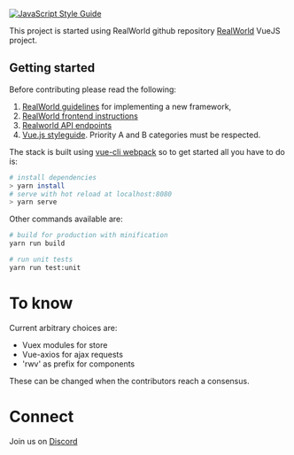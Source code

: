 [![JavaScript Style Guide](https://img.shields.io/badge/code_style-standard-brightgreen.svg)](https://standardjs.com)

This project is started using RealWorld github repository [RealWorld](https://github.com/gothinkster/realworld) VueJS project.

## Getting started

Before contributing please read the following:

1. [RealWorld guidelines](https://github.com/gothinkster/realworld/tree/master/spec) for implementing a new framework,
2. [RealWorld frontend instructions](https://github.com/gothinkster/realworld-starter-kit/blob/master/FRONTEND_INSTRUCTIONS.md)
3. [Realworld API endpoints](https://github.com/gothinkster/realworld/tree/master/api)
4. [Vue.js styleguide](https://vuejs.org/v2/style-guide/index.html). Priority A and B categories must be respected.

The stack is built using [vue-cli webpack](https://github.com/vuejs-templates/webpack) so to get started all you have to do is:

``` bash
# install dependencies
> yarn install
# serve with hot reload at localhost:8080
> yarn serve
```

Other commands available are:

``` bash
# build for production with minification
yarn run build

# run unit tests
yarn run test:unit
```

# To know

Current arbitrary choices are:

- Vuex modules for store
- Vue-axios for ajax requests
- 'rwv' as prefix for components

These can be changed when the contributors reach a consensus.

# Connect

Join us on [Discord](https://discord.gg/NE2jNmg)
